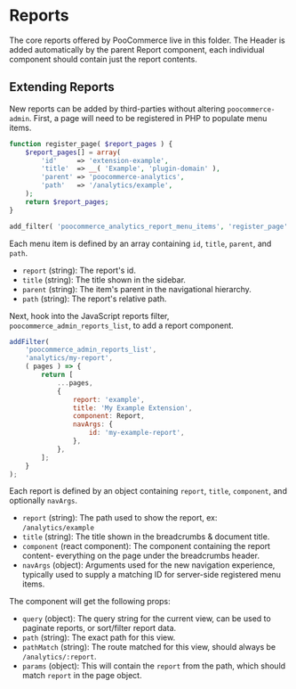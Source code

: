 # Reports

The core reports offered by PooCommerce live in this folder. The Header is added automatically by the parent Report component, each individual component should contain just the report contents.

## Extending Reports

New reports can be added by third-parties without altering `poocommerce-admin`. First, a page will need to be registered in PHP to populate menu items.

```php
function register_page( $report_pages ) {
	$report_pages[] = array(
		'id'     => 'extension-example',
		'title'  => __( 'Example', 'plugin-domain' ),
		'parent' => 'poocommerce-analytics',
		'path'   => '/analytics/example',
	);
	return $report_pages;
}

add_filter( 'poocommerce_analytics_report_menu_items', 'register_page' );
```

Each menu item is defined by an array containing `id`, `title`, `parent`, and `path`.

-   `report` (string): The report's id.
-   `title` (string): The title shown in the sidebar.
-   `parent` (string): The item's parent in the navigational hierarchy.
-   `path` (string): The report's relative path.

Next, hook into the JavaScript reports filter, `poocommerce_admin_reports_list`, to add a report component.

```js
addFilter(
	'poocommerce_admin_reports_list',
	'analytics/my-report',
	( pages ) => {
		return [
			...pages,
			{
				report: 'example',
				title: 'My Example Extension',
				component: Report,
				navArgs: {
					id: 'my-example-report',
				},
			},
		];
	}
);
```

Each report is defined by an object containing `report`, `title`, `component`, and optionally `navArgs`.

-   `report` (string): The path used to show the report, ex: `/analytics/example`
-   `title` (string): The title shown in the breadcrumbs & document title.
-   `component` (react component): The component containing the report content- everything on the page under the breadcrumbs header.
-   `navArgs` (object): Arguments used for the new navigation experience, typically used to supply a matching ID for server-side registered menu items.

The component will get the following props:

-   `query` (object): The query string for the current view, can be used to paginate reports, or sort/filter report data.
-   `path` (string): The exact path for this view.
-   `pathMatch` (string): The route matched for this view, should always be `/analytics/:report`.
-   `params` (object): This will contain the `report` from the path, which should match `report` in the page object.
